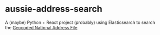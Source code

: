 # aussie-address-search
A (maybe) Python + React project (probably) using Elasticsearch to search the [Geocoded National Address File](https://data.gov.au/dataset/ds-dga-19432f89-dc3a-4ef3-b943-5326ef1dbecc/details).
